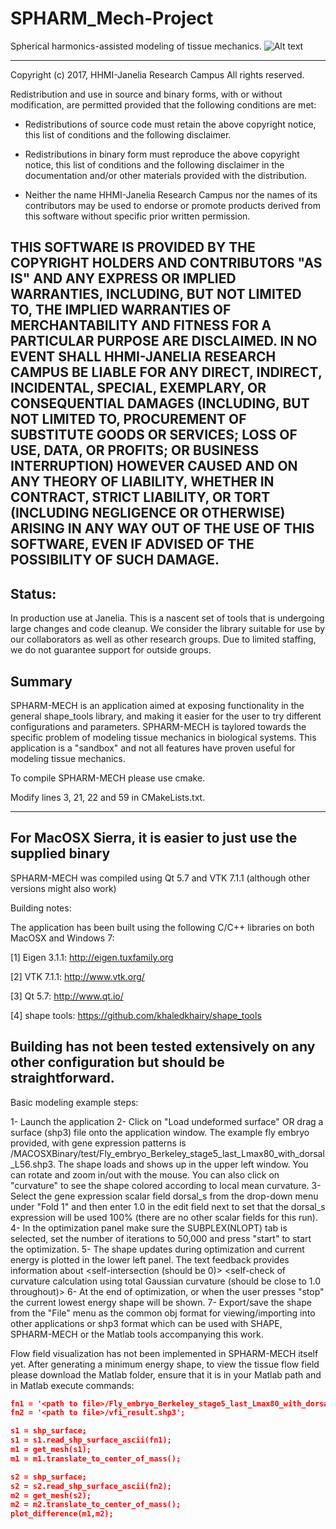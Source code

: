 # SPHARM_Mech-Project
Spherical harmonics-assisted modeling of tissue mechanics.
![Alt text](https://github.com/khaledkhairy/SPHARM_Mech-Project/blob/master/clips/Screen%20Shot%202017-07-06%20at%209.25.56%20AM.png "SPHARM-MECH screenshot")

-----------------------------------------------------------------------------
Copyright (c) 2017, HHMI-Janelia Research Campus All rights reserved.

Redistribution and use in source and binary forms, with or without modification, 
are permitted provided that the following conditions are met:

* Redistributions of source code must retain the above copyright
  notice, this list of conditions and the following disclaimer.
  
* Redistributions in binary form must reproduce the above copyright
  notice, this list of conditions and the following disclaimer in the
  documentation and/or other materials provided with the distribution.
  
* Neither the name HHMI-Janelia Research Campus nor the
  names of its contributors may be used to endorse or promote products
  derived from this software without specific prior written permission.

THIS SOFTWARE IS PROVIDED BY THE COPYRIGHT HOLDERS AND CONTRIBUTORS "AS IS" 
AND ANY EXPRESS OR IMPLIED WARRANTIES, INCLUDING, BUT NOT LIMITED TO, THE 
IMPLIED WARRANTIES OF MERCHANTABILITY AND FITNESS FOR A PARTICULAR PURPOSE 
ARE DISCLAIMED. IN NO EVENT SHALL HHMI-JANELIA RESEARCH CAMPUS BE LIABLE 
FOR ANY DIRECT, INDIRECT, INCIDENTAL, SPECIAL, EXEMPLARY, OR CONSEQUENTIAL 
DAMAGES (INCLUDING, BUT NOT LIMITED TO, PROCUREMENT OF SUBSTITUTE GOODS OR 
SERVICES; LOSS OF USE, DATA, OR PROFITS; OR BUSINESS INTERRUPTION) HOWEVER 
CAUSED AND ON ANY THEORY OF LIABILITY, WHETHER IN CONTRACT, STRICT LIABILITY, 
OR TORT (INCLUDING NEGLIGENCE OR OTHERWISE) ARISING IN ANY WAY OUT OF THE USE 
OF THIS SOFTWARE, EVEN IF ADVISED OF THE POSSIBILITY OF SUCH DAMAGE.
------------------------------------------------------------------------------

## Status: 
In production use at Janelia. This is a nascent set of tools that is undergoing large changes and code cleanup. We consider the library suitable for use by our collaborators as well as other research groups. Due to limited staffing, we do not guarantee support for outside groups.

## Summary

SPHARM-MECH is an application aimed at exposing functionality in the general shape_tools library, and making it easier for the user to try different configurations and parameters. SPHARM-MECH is taylored towards the specific problem of modeling tissue mechanics in biological systems. This application is a "sandbox" and not all features have proven useful for modeling tissue mechanics.

To compile SPHARM-MECH please use cmake.

Modify lines 3, 21, 22 and 59 in CMakeLists.txt.

----------------------------------------------------------------------------------
For MacOSX Sierra, it is easier to just use the supplied binary
----------------------------------------------------------------------------------
SPHARM-MECH was compiled using Qt 5.7 and VTK 7.1.1 (although other versions might also work)

Building notes:

The application has been built using the following C/C++ libraries on both MacOSX and Windows 7:

[1] Eigen 3.1.1: http://eigen.tuxfamily.org

[2] VTK 7.1.1: http://www.vtk.org/

[3] Qt 5.7: http://www.qt.io/

[4] shape tools: https://github.com/khaledkhairy/shape_tools

Building has not been tested extensively on any other configuration but should be straightforward.
----------------------------------------------------
Basic modeling example steps:

1- Launch the application
2- Click on "Load undeformed surface" OR drag a surface (shp3) file onto the application window. The example fly embryo provided, with gene expression patterns is <path to repo>/MACOSXBinary/test/Fly_embryo_Berkeley_stage5_last_Lmax80_with_dorsal_L56.shp3. The shape loads and shows up in the upper left window. You can rotate and zoom in/out with the mouse. You can also click on "curvature" to see the shape colored according to local mean curvature.
3- Select the gene expression scalar field dorsal_s from the drop-down menu under "Fold 1" and then enter 1.0 in the edit field next to set that the dorsal_s expression will be used 100% (there are no other scalar fields for this run).
4- In the optimization panel make sure the SUBPLEX(NLOPT) tab is selected, set the number of iterations to 50,000 and press "start" to start the optimization.
5- The shape updates during optimization and current energy is plotted in the lower left panel. The text feedback provides information about <bending energy> <volume constraint energy> <self-intersection (should be 0)> <self-check of curvature calculation using total Gaussian curvature (should be close to 1.0 throughout)>
6- At the end of optimization, or when the user presses "stop" the current lowest energy shape will be shown.
7- Export/save the shape from the "File" menu as the common obj format for viewing/importing into other applications or shp3 format which can be used with SHAPE, SPHARM-MECH or the Matlab tools accompanying this work.


Flow field visualization has not been implemented in SPHARM-MECH itself yet.
After generating a minimum energy shape, to view the tissue flow field please download the Matlab folder, ensure that it is in your Matlab path and in Matlab execute commands:

```json
fn1 = '<path to file>/Fly_embryo_Berkeley_stage5_last_Lmax80_with_dorsal_L56.shp3';
fn2 = '<path to file>/vfi_result.shp3';

s1 = shp_surface;
s1 = s1.read_shp_surface_ascii(fn1);
m1 = get_mesh(s1);
m1 = m1.translate_to_center_of_mass();

s2 = shp_surface;
s2 = s2.read_shp_surface_ascii(fn2);
m2 = get_mesh(s2);
m2 = m2.translate_to_center_of_mass();
plot_difference(m1,m2);
```
